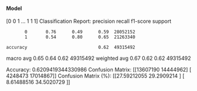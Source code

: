 #### Model
[0 0 1 ... 1 1 1]
Classification Report:
              precision    recall  f1-score   support

           0       0.76      0.49      0.59  28052152
           1       0.54      0.80      0.65  21263340

    accuracy                           0.62  49315492
   macro avg       0.65      0.64      0.62  49315492
weighted avg       0.67      0.62      0.62  49315492

Accuracy: 0.6209419344330986
Confusion Matrix:
[[13607190 14444962]
 [ 4248473 17014867]]
Confusion Matrix (%):
[[27.59212055 29.2909214 ]
 [ 8.61488516 34.5020729 ]]
